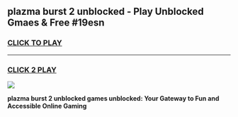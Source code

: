 
## plazma burst 2 unblocked - Play Unblocked Gmaes & Free #19esn
<h3>
<a href="https://news.freeplayer.one?title=plazma_burst_2_unblocked&ref=26F">CLICK TO PLAY</a></h3>
<hr>

<h3>
<a href="https://news.freeplayer.one?title=plazma_burst_2_unblocked&ref=26F">CLICK 2 PLAY</a>
  
</h3>

<a href="https://news.freeplayer.one?title=plazma_burst_2_unblocked&ref=26F/"><img src="https://clearcache.store/games.png"></a>


**plazma burst 2 unblocked games unblocked: Your Gateway to Fun and Accessible Online Gaming**
